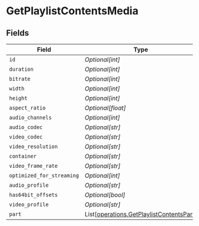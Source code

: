 # GetPlaylistContentsMedia


## Fields

| Field                                                                                          | Type                                                                                           | Required                                                                                       | Description                                                                                    | Example                                                                                        |
| ---------------------------------------------------------------------------------------------- | ---------------------------------------------------------------------------------------------- | ---------------------------------------------------------------------------------------------- | ---------------------------------------------------------------------------------------------- | ---------------------------------------------------------------------------------------------- |
| `id`                                                                                           | *Optional[int]*                                                                                | :heavy_minus_sign:                                                                             | N/A                                                                                            | 15                                                                                             |
| `duration`                                                                                     | *Optional[int]*                                                                                | :heavy_minus_sign:                                                                             | N/A                                                                                            | 141416                                                                                         |
| `bitrate`                                                                                      | *Optional[int]*                                                                                | :heavy_minus_sign:                                                                             | N/A                                                                                            | 2273                                                                                           |
| `width`                                                                                        | *Optional[int]*                                                                                | :heavy_minus_sign:                                                                             | N/A                                                                                            | 1920                                                                                           |
| `height`                                                                                       | *Optional[int]*                                                                                | :heavy_minus_sign:                                                                             | N/A                                                                                            | 814                                                                                            |
| `aspect_ratio`                                                                                 | *Optional[float]*                                                                              | :heavy_minus_sign:                                                                             | N/A                                                                                            | 2.35                                                                                           |
| `audio_channels`                                                                               | *Optional[int]*                                                                                | :heavy_minus_sign:                                                                             | N/A                                                                                            | 2                                                                                              |
| `audio_codec`                                                                                  | *Optional[str]*                                                                                | :heavy_minus_sign:                                                                             | N/A                                                                                            | aac                                                                                            |
| `video_codec`                                                                                  | *Optional[str]*                                                                                | :heavy_minus_sign:                                                                             | N/A                                                                                            | h264                                                                                           |
| `video_resolution`                                                                             | *Optional[str]*                                                                                | :heavy_minus_sign:                                                                             | N/A                                                                                            | 1080                                                                                           |
| `container`                                                                                    | *Optional[str]*                                                                                | :heavy_minus_sign:                                                                             | N/A                                                                                            | mp4                                                                                            |
| `video_frame_rate`                                                                             | *Optional[str]*                                                                                | :heavy_minus_sign:                                                                             | N/A                                                                                            | 24p                                                                                            |
| `optimized_for_streaming`                                                                      | *Optional[int]*                                                                                | :heavy_minus_sign:                                                                             | N/A                                                                                            | 0                                                                                              |
| `audio_profile`                                                                                | *Optional[str]*                                                                                | :heavy_minus_sign:                                                                             | N/A                                                                                            | lc                                                                                             |
| `has64bit_offsets`                                                                             | *Optional[bool]*                                                                               | :heavy_minus_sign:                                                                             | N/A                                                                                            | false                                                                                          |
| `video_profile`                                                                                | *Optional[str]*                                                                                | :heavy_minus_sign:                                                                             | N/A                                                                                            | high                                                                                           |
| `part`                                                                                         | List[[operations.GetPlaylistContentsPart](../../models/operations/getplaylistcontentspart.md)] | :heavy_minus_sign:                                                                             | N/A                                                                                            |                                                                                                |